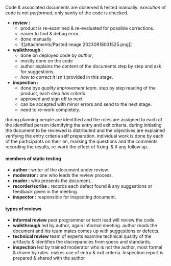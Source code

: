 Code & associated documents are observed & tested manually.
*execution* of code is *not performed*, only sanity of the code is checked. 

- **review :** 
	- product is re-examined & re-evaluated for possible corrections. 
	- easier to find & debug error.
	- done manually 
	- ![[attachments/Pasted image 20230918031525.png]]
- **walkthrough :** 
	- done on deployed code by *author*, 
	- mostly done on the code
	- author explains the content of the documents step by step and ask for suggestions.
	- *how to correct it* isn't provided in this stage.
- **inspection :** 
	- done bye *quality improvement team*. step by step reading of the product, each step *has criteria*. 
	- approved and sign off to next
	- can be accepted with minor errors and send to the next stage. 
	- need to re-work completely. 



during planning people are identified and the roles are assigned to each of the identified person identifying the entry and exit criteria. 
during initiating the document to be reviewed is distributed and the objectives are explained
verifying the entry criteria self preparation. 
individual work is done by each of the participants on their on, marking the questions and the comments recording the results, re-work the effect of fixing. & if any follow up.
#### members of static testing 
- **author :** writer of the document under review. 
- **moderator :** one who leads the review process. 
- **reader :** who presents the document. 
- **recorder/scribe :** records each defect found & any suggestions or feedback given in the meeting. 
- **inspector :** responsible for inspecting document.

#### types of reviews 
- **informal review**  peer programmer or tech lead will review the code. 
- **walkthrough** led by author, again informal meeting. author reads the document and his team mates comes up with suggestions or defects. 
- **technical review** team of experts examine technical quality of the artifacts & identifies the discrepancies from specs and standards. 
- **inspection** led by trained moderator who is not the author, most formal & driven by rules. makes use of entry & exit criteria. Inspection report is prepared & shared with the author